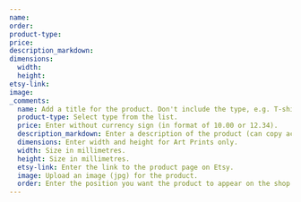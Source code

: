 ```yaml
---
name:
order:
product-type:
price:
description_markdown:
dimensions:
  width:
  height:
etsy-link:
image:
_comments:
  name: Add a title for the product. Don't include the type, e.g. T-shirt, in the name (this is added automatically). 
  product-type: Select type from the list. 
  price: Enter without currency sign (in format of 10.00 or 12.34).
  description_markdown: Enter a description of the product (can copy across from Etsy).
  dimensions: Enter width and height for Art Prints only. 
  width: Size in millimetres. 
  height: Size in millimetres. 
  etsy-link: Enter the link to the product page on Etsy. 
  image: Upload an image (jpg) for the product. 
  order: Enter the position you want the product to appear on the shop page. Lower numbers appear first. Use multiples of 10 for easy reordering. 
---
```

